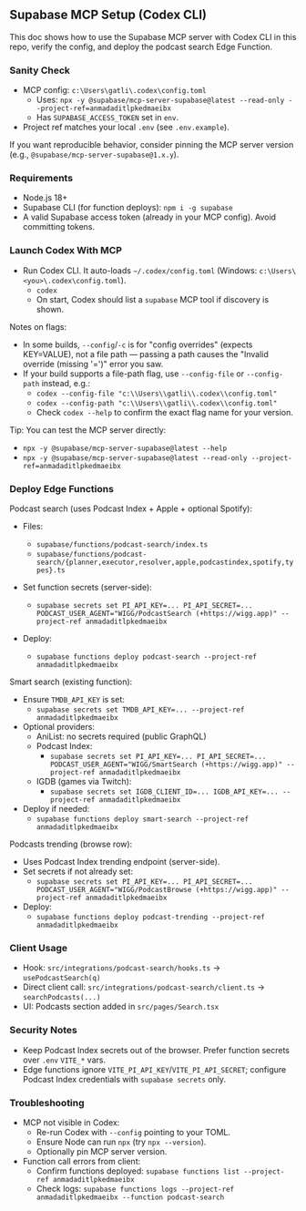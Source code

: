 ## Supabase MCP Setup (Codex CLI)

This doc shows how to use the Supabase MCP server with Codex CLI in this repo, verify the config, and deploy the podcast search Edge Function.

### Sanity Check

- MCP config: `c:\Users\gatli\.codex\config.toml`
  - Uses: `npx -y @supabase/mcp-server-supabase@latest --read-only --project-ref=anmadaditlpkedmaeibx`
  - Has `SUPABASE_ACCESS_TOKEN` set in `env`.
- Project ref matches your local `.env` (see `.env.example`).

If you want reproducible behavior, consider pinning the MCP server version (e.g., `@supabase/mcp-server-supabase@1.x.y`).

### Requirements

- Node.js 18+
- Supabase CLI (for function deploys): `npm i -g supabase`
- A valid Supabase access token (already in your MCP config). Avoid committing tokens.

### Launch Codex With MCP

- Run Codex CLI. It auto-loads `~/.codex/config.toml` (Windows: `c:\Users\<you>\.codex\config.toml`).
  - `codex`
  - On start, Codex should list a `supabase` MCP tool if discovery is shown.

Notes on flags:
- In some builds, `--config`/`-c` is for "config overrides" (expects KEY=VALUE), not a file path — passing a path causes the "Invalid override (missing '=')" error you saw.
- If your build supports a file-path flag, use `--config-file` or `--config-path` instead, e.g.:
  - `codex --config-file "c:\\Users\\gatli\\.codex\\config.toml"`
  - `codex --config-path "c:\\Users\\gatli\\.codex\\config.toml"`
  - Check `codex --help` to confirm the exact flag name for your version.

Tip: You can test the MCP server directly:
- `npx -y @supabase/mcp-server-supabase@latest --help`
- `npx -y @supabase/mcp-server-supabase@latest --read-only --project-ref=anmadaditlpkedmaeibx`

### Deploy Edge Functions

Podcast search (uses Podcast Index + Apple + optional Spotify):

- Files:
  - `supabase/functions/podcast-search/index.ts`
  - `supabase/functions/podcast-search/{planner,executor,resolver,apple,podcastindex,spotify,types}.ts`

- Set function secrets (server-side):
  - `supabase secrets set PI_API_KEY=... PI_API_SECRET=... PODCAST_USER_AGENT="WIGG/PodcastSearch (+https://wigg.app)" --project-ref anmadaditlpkedmaeibx`

- Deploy:
  - `supabase functions deploy podcast-search --project-ref anmadaditlpkedmaeibx`

Smart search (existing function):
- Ensure `TMDB_API_KEY` is set:
  - `supabase secrets set TMDB_API_KEY=... --project-ref anmadaditlpkedmaeibx`
- Optional providers:
  - AniList: no secrets required (public GraphQL)
  - Podcast Index:
    - `supabase secrets set PI_API_KEY=... PI_API_SECRET=... PODCAST_USER_AGENT="WIGG/SmartSearch (+https://wigg.app)" --project-ref anmadaditlpkedmaeibx`
  - IGDB (games via Twitch):
    - `supabase secrets set IGDB_CLIENT_ID=... IGDB_API_KEY=... --project-ref anmadaditlpkedmaeibx`
- Deploy if needed:
  - `supabase functions deploy smart-search --project-ref anmadaditlpkedmaeibx`

Podcasts trending (browse row):
- Uses Podcast Index trending endpoint (server-side).
- Set secrets if not already set:
  - `supabase secrets set PI_API_KEY=... PI_API_SECRET=... PODCAST_USER_AGENT="WIGG/PodcastBrowse (+https://wigg.app)" --project-ref anmadaditlpkedmaeibx`
- Deploy:
  - `supabase functions deploy podcast-trending --project-ref anmadaditlpkedmaeibx`

### Client Usage

- Hook: `src/integrations/podcast-search/hooks.ts` → `usePodcastSearch(q)`
- Direct client call: `src/integrations/podcast-search/client.ts` → `searchPodcasts(...)`
- UI: Podcasts section added in `src/pages/Search.tsx`

### Security Notes

- Keep Podcast Index secrets out of the browser. Prefer function secrets over `.env` `VITE_*` vars.
- Edge functions ignore `VITE_PI_API_KEY`/`VITE_PI_API_SECRET`; configure Podcast Index credentials with `supabase secrets` only.

### Troubleshooting

- MCP not visible in Codex:
  - Re-run Codex with `--config` pointing to your TOML.
  - Ensure Node can run `npx` (try `npx --version`).
  - Optionally pin MCP server version.
- Function call errors from client:
  - Confirm functions deployed: `supabase functions list --project-ref anmadaditlpkedmaeibx`
  - Check logs: `supabase functions logs --project-ref anmadaditlpkedmaeibx --function podcast-search`
